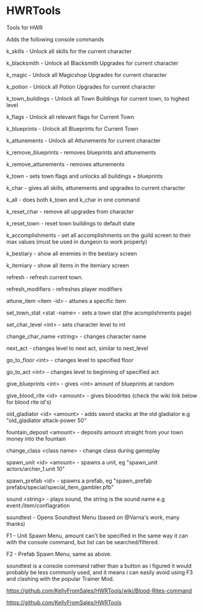 # HWRTools
 Tools for HWR

Adds the following console commands

k_skills  - Unlock all skills for the current character

k_blacksmith - Unlock all Blacksmith Upgrades for current character

k_magic - Unlock all Magicshop Upgrades for current character

k_potion - Unlock all Potion Upgrades for current character

k_town_buildings - Unlock all Town Buildings for current town, to highest level

k_flags - Unlock all relevant flags for Current Town

k_blueprints - Unlock all Blueprints for Current Town

k_attunements - Unlock all Attunements for current character

k_remove_blueprints - removes blueprints and attunements

k_remove_attunements - removes attunements

k_town - sets town flags and unlocks all buildings + blueprints

k_char - gives all skills, attunements and upgrades to current character

k_all - does both k_town and k_char in one command

k_reset_char - remove all upgrades from character

k_reset_town - reset town buildings to default state

k_accomplishments - set all accomplishments on the guild screen to their max values (must be used in dungeon to work properly)

k_bestiary - show all enemies in the bestiary screen

k_itemiary - show all items in the itemiary screen

refresh - refresh current town.

refresh_modifiers - refreshes player modifiers

attune_item \<item -id\> - attunes a specific item

set_town_stat \<stat -name\> - sets a town stat (the acomplishments page)

set_char_level \<int\> - sets character level to int

change_char_name \<string\> - changes character name

next_act - changes level to next act, similar to next_level

go_to_floor  \<int\> - changes level to specified floor

go_to_act  \<int\> - changes level to beginning of specified act

give_blueprints \<int\> - gives \<int\> amount of blueprints at random

give_blood_rite \<id\> \<amount\> - gives bloodrites (check the wiki link below for blood rite id's)

old_gladiator \<id\> \<amount\> - adds sword stacks at the old gladiator e.g "old_gladiator attack-power 50"

fountain_deposit \<amount\> - deposits amount straight from your town money into the fountain

change_class \<class name\> - change class during gameplay

spawn_unit \<id\> \<amount\> - spawns a unit, eg "spawn_unit actors/archer_1.unit 10"

spawn_prefab \<id\> - spawns a prefab, eg "spawn_prefab prefabs/special/special_item_gambler.pfb"

sound \<string\> - plays sound, the string is the sound name e.g event:/item/conflagration

soundtest - Opens Soundtest Menu (based on @Varna's work, many thanks)

F1 - Unit Spawn Menu, amount can't be specified in the same way it can with the console command, but list can be searched/filtered.

F2 - Prefab Spawn Menu, same as above.


soundtest is a console command rather than a button as i figured it would probably be less commonly used, and it means i can easily avoid using F3 and clashing with the popular Trainer Mod.

https://github.com/KellyFromSales/HWRTools/wiki/Blood-Rites-command

https://github.com/KellyFromSales/HWRTools
